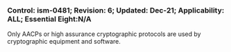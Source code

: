 ### Control: ism-0481; Revision: 6; Updated: Dec-21; Applicability: ALL; Essential Eight:N/A
<p>Only AACPs or high assurance cryptographic protocols are used by cryptographic equipment and software.</p>